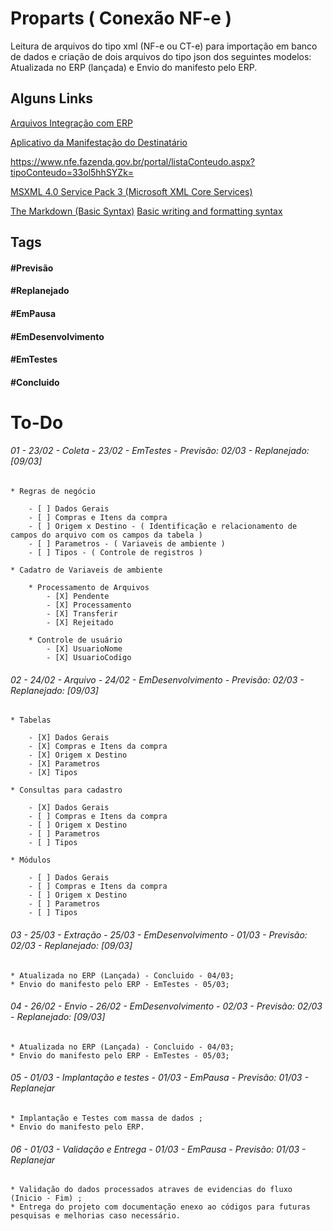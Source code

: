 # Proparts ( Conexão NF-e )

Leitura de arquivos do tipo xml (NF-e ou CT-e) para importação em banco de dados e criação de dois arquivos do tipo json dos seguintes modelos: Atualizada no ERP (lançada) e Envio do manifesto pelo ERP.


## Alguns Links
[Arquivos Integração com ERP](http://docs.conexaonfe.com.br/arquivos-integracao/#envio-do-manifesto-pelo-erp)

[Aplicativo da Manifestação do Destinatário](http://www.mdehom.fazenda.sp.gov.br/docs/manual.pdf)

https://www.nfe.fazenda.gov.br/portal/listaConteudo.aspx?tipoConteudo=33ol5hhSYZk=



[MSXML 4.0 Service Pack 3 (Microsoft XML Core Services)](https://www.microsoft.com/en-us/download/details.aspx?id=15697)

[The Markdown (Basic Syntax)](https://www.markdownguide.org/basic-syntax/)
[Basic writing and formatting syntax](https://docs.github.com/pt/github/writing-on-github/basic-writing-and-formatting-syntax)


## Tags

#### #Previsão
#### #Replanejado
#### #EmPausa
#### #EmDesenvolvimento
#### #EmTestes
#### #Concluido



# To-Do

###### 01 - 23/02 - Coleta - 23/02 - EmTestes - Previsão: 02/03 - Replanejado: [09/03]

	* Regras de negócio

		- [ ] Dados Gerais
		- [ ] Compras e Itens da compra
		- [ ] Origem x Destino - ( Identificação e relacionamento de campos do arquivo com os campos da tabela )
		- [ ] Parametros - ( Variaveis de ambiente )
		- [ ] Tipos - ( Controle de registros )

	* Cadatro de Variaveis de ambiente

		* Processamento de Arquivos
			- [X] Pendente
			- [X] Processamento
			- [X] Transferir
			- [X] Rejeitado

		* Controle de usuário
			- [X] UsuarioNome
			- [X] UsuarioCodigo

###### 02 - 24/02 - Arquivo - 24/02 - EmDesenvolvimento - Previsão: 02/03 - Replanejado: [09/03]

	* Tabelas

		- [X] Dados Gerais
		- [X] Compras e Itens da compra
		- [X] Origem x Destino
		- [X] Parametros
		- [X] Tipos

	* Consultas para cadastro 

		- [X] Dados Gerais
		- [ ] Compras e Itens da compra
		- [ ] Origem x Destino
		- [ ] Parametros
		- [ ] Tipos

	* Módulos 

		- [ ] Dados Gerais
		- [ ] Compras e Itens da compra
		- [ ] Origem x Destino
		- [ ] Parametros
		- [ ] Tipos


###### 03 - 25/03 - Extração - 25/03 - EmDesenvolvimento - 01/03 - Previsão: 02/03 - Replanejado: [09/03]

	* Atualizada no ERP (Lançada) - Concluido - 04/03;
	* Envio do manifesto pelo ERP - EmTestes - 05/03;

###### 04 - 26/02 - Envio - 26/02 - EmDesenvolvimento - 02/03 - Previsão: 02/03 - Replanejado: [09/03]

	* Atualizada no ERP (Lançada) - Concluido - 04/03;
	* Envio do manifesto pelo ERP - EmTestes - 05/03;


###### 05 - 01/03 - Implantação e testes - 01/03 - EmPausa - Previsão: 01/03 - Replanejar

	* Implantação e Testes com massa de dados ;
	* Envio do manifesto pelo ERP.

###### 06 - 01/03 - Validação e Entrega - 01/03 - EmPausa - Previsão: 01/03 - Replanejar

	* Validação do dados processados atraves de evidencias do fluxo (Inicio - Fim) ;
	* Entrega do projeto com documentação enexo ao códigos para futuras pesquisas e melhorias caso necessário.

